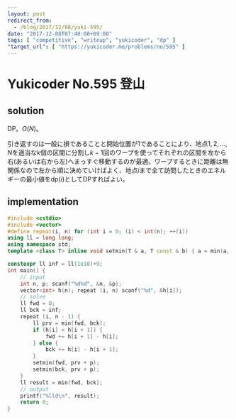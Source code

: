 ```yaml
---
layout: post
redirect_from:
  - /blog/2017/12/08/yuki-595/
date: "2017-12-08T07:40:08+09:00"
tags: [ "competitive", "writeup", "yukicoder", "dp" ]
"target_url": [ "https://yukicoder.me/problems/no/595" ]
---
```


# Yukicoder No.595 登山

## solution

DP。$O(N)$。

引き返すのは一般に損であることと開始位置が$1$であることにより、地点$1, 2, \dots, N$を適当な$k$個の区間に分割し$k - 1$回のワープを使ってそれぞれの区間を左から右(あるいは右から左)へまっすぐ移動するのが最適。ワープするときに距離は無関係なので左から順に決めていけばよく、地点$i$まで全て訪問したときのエネルギーの最小値を$\mathrm{dp}(i)$としてDPすればよい。

## implementation

``` c++
#include <cstdio>
#include <vector>
#define repeat(i, n) for (int i = 0; (i) < int(n); ++(i))
using ll = long long;
using namespace std;
template <class T> inline void setmin(T & a, T const & b) { a = min(a, b); }

constexpr ll inf = ll(1e18)+9;
int main() {
    // input
    int n, p; scanf("%d%d", &n, &p);
    vector<int> h(n); repeat (i, n) scanf("%d", &h[i]);
    // solve
    ll fwd = 0;
    ll bck = inf;
    repeat (i, n - 1) {
        ll prv = min(fwd, bck);
        if (h[i] < h[i + 1]) {
            fwd += h[i + 1] - h[i];
        } else {
            bck += h[i] - h[i + 1];
        }
        setmin(fwd, prv + p);
        setmin(bck, prv + p);
    }
    ll result = min(fwd, bck);
    // output
    printf("%lld\n", result);
    return 0;
}
```
